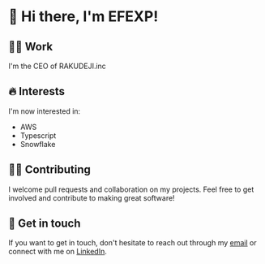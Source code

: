 # 👋 Hi there, I'm EFEXP!

## :man_technologist: Work 

I'm the CEO of RAKUDEJI.inc

## :fire: Interests

I'm now interested in:
- AWS
- Typescript
- Snowflake

## :raising_hand_man: Contributing

I welcome pull requests and collaboration on my projects. Feel free to get involved and contribute to making great software!

## :email: Get in touch

If you want to get in touch, don't hesitate to reach out through my [email](mailto:your-email@example.com) or connect with me on [LinkedIn](https://www.linkedin.com/in/your-linkedin-profile/).

